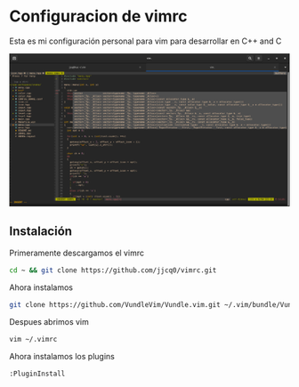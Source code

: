 # Configuracion de vimrc

Esta es mi configuración personal para vim para desarrollar en C++ and C

![alt text](https://github.com/jjcq0/vimrc/blob/master/screenexample.png) 

## Instalación

Primeramente descargamos el vimrc 
```bash
cd ~ && git clone https://github.com/jjcq0/vimrc.git
```

Ahora instalamos 
```bash
git clone https://github.com/VundleVim/Vundle.vim.git ~/.vim/bundle/Vundle.vim
```

Despues abrimos vim 
```bash
vim ~/.vimrc
``` 

Ahora instalamos los plugins
```bash
:PluginInstall
```



